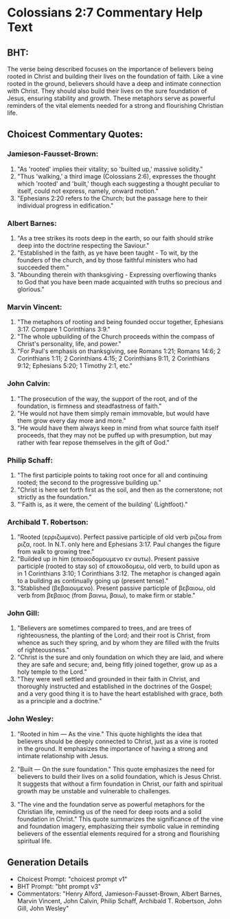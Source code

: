# Colossians 2:7 Commentary Help Text

## BHT:
The verse being described focuses on the importance of believers being rooted in Christ and building their lives on the foundation of faith. Like a vine rooted in the ground, believers should have a deep and intimate connection with Christ. They should also build their lives on the sure foundation of Jesus, ensuring stability and growth. These metaphors serve as powerful reminders of the vital elements needed for a strong and flourishing Christian life.

## Choicest Commentary Quotes:
### Jamieson-Fausset-Brown:
1. "As 'rooted' implies their vitality; so 'builted up,' massive solidity."
2. "Thus 'walking,' a third image (Colossians 2:6), expresses the thought which 'rooted' and 'built,' though each suggesting a thought peculiar to itself, could not express, namely, onward motion."
3. "Ephesians 2:20 refers to the Church; but the passage here to their individual progress in edification."

### Albert Barnes:
1. "As a tree strikes its roots deep in the earth, so our faith should strike deep into the doctrine respecting the Saviour."
2. "Established in the faith, as ye have been taught - To wit, by the founders of the church, and by those faithful ministers who had succeeded them."
3. "Abounding therein with thanksgiving - Expressing overflowing thanks to God that you have been made acquainted with truths so precious and glorious."

### Marvin Vincent:
1. "The metaphors of rooting and being founded occur together, Ephesians 3:17. Compare 1 Corinthians 3:9."
2. "The whole upbuilding of the Church proceeds within the compass of Christ's personality, life, and power."
3. "For Paul's emphasis on thanksgiving, see Romans 1:21; Romans 14:6; 2 Corinthians 1:11; 2 Corinthians 4:15; 2 Corinthians 9:11, 2 Corinthians 9:12; Ephesians 5:20; 1 Timothy 2:1, etc."

### John Calvin:
1. "The prosecution of the way, the support of the root, and of the foundation, is firmness and steadfastness of faith."
2. "He would not have them simply remain immovable, but would have them grow every day more and more."
3. "He would have them always keep in mind from what source faith itself proceeds, that they may not be puffed up with presumption, but may rather with fear repose themselves in the gift of God."

### Philip Schaff:
1. "The first participle points to taking root once for all and continuing rooted; the second to the progressive building up."
2. "Christ is here set forth first as the soil, and then as the cornerstone; not strictly as the foundation."
3. "'Faith is, as it were, the cement of the building' (Lightfoot)."

### Archibald T. Robertson:
1. "Rooted (ερριζωμενο). Perfect passive participle of old verb ριζοω from ριζα, root. In N.T. only here and Ephesians 3:17. Paul changes the figure from walk to growing tree."
2. "Builded up in him (εποικοδομουμενο εν αυτω). Present passive participle (rooted to stay so) of εποικοδομεω, old verb, to build upon as in 1 Corinthians 3:10; 1 Corinthians 3:12. The metaphor is changed again to a building as continually going up (present tense)."
3. "Stablished (βεβαιουμενο). Present passive participle of βεβαιοω, old verb from βεβαιος (from βαινω, βαιω), to make firm or stable."

### John Gill:
1. "Believers are sometimes compared to trees, and are trees of righteousness, the planting of the Lord; and their root is Christ, from whence as such they spring, and by whom they are filled with the fruits of righteousness."
2. "Christ is the sure and only foundation on which they are laid, and where they are safe and secure; and, being fitly joined together, grow up as a holy temple to the Lord."
3. "They were well settled and grounded in their faith in Christ, and thoroughly instructed and established in the doctrines of the Gospel; and a very good thing it is to have the heart established with grace, both as a principle and a doctrine."

### John Wesley:
1. "Rooted in him — As the vine." This quote highlights the idea that believers should be deeply connected to Christ, just as a vine is rooted in the ground. It emphasizes the importance of having a strong and intimate relationship with Jesus.

2. "Built — On the sure foundation." This quote emphasizes the need for believers to build their lives on a solid foundation, which is Jesus Christ. It suggests that without a firm foundation in Christ, our faith and spiritual growth may be unstable and vulnerable to challenges.

3. "The vine and the foundation serve as powerful metaphors for the Christian life, reminding us of the need for deep roots and a solid foundation in Christ." This quote summarizes the significance of the vine and foundation imagery, emphasizing their symbolic value in reminding believers of the essential elements required for a strong and flourishing spiritual life.


## Generation Details
- Choicest Prompt: "choicest prompt v1"
- BHT Prompt: "bht prompt v3"
- Commentators: "Henry Alford, Jamieson-Fausset-Brown, Albert Barnes, Marvin Vincent, John Calvin, Philip Schaff, Archibald T. Robertson, John Gill, John Wesley"
